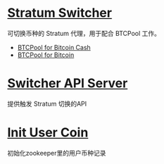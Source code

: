 # [Stratum Switcher](stratumSwitcher/)

可切换币种的 Stratum 代理，用于配合 BTCPool 工作。
* [BTCPool for Bitcoin Cash](https://github.com/btccom/bccpool)
* [BTCPool for Bitcoin](https://github.com/btccom/btcpool)

# [Switcher API Server](switcherAPIServer/)

提供触发 Stratum 切换的API

# [Init User Coin](initUserCoin/)

初始化zookeeper里的用户币种记录
